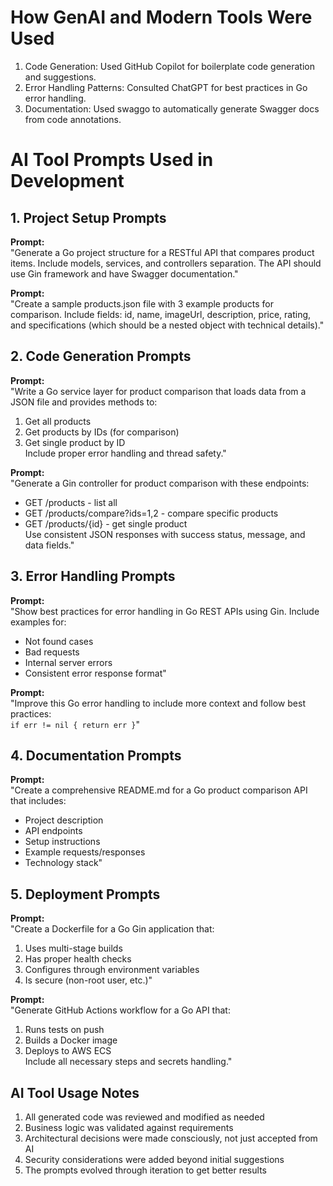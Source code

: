 # How GenAI and Modern Tools Were Used

1. Code Generation: Used GitHub Copilot for boilerplate code generation and suggestions.
2. Error Handling Patterns: Consulted ChatGPT for best practices in Go error handling.
3. Documentation: Used swaggo to automatically generate Swagger docs from code annotations.

# AI Tool Prompts Used in Development

## 1. Project Setup Prompts

**Prompt:**  
"Generate a Go project structure for a RESTful API that compares product items. Include models, services, and controllers separation. The API should use Gin framework and have Swagger documentation."

**Prompt:**  
"Create a sample products.json file with 3 example products for comparison. Include fields: id, name, imageUrl, description, price, rating, and specifications (which should be a nested object with technical details)."

## 2. Code Generation Prompts

**Prompt:**  
"Write a Go service layer for product comparison that loads data from a JSON file and provides methods to:  
1. Get all products  
2. Get products by IDs (for comparison)  
3. Get single product by ID  
Include proper error handling and thread safety."

**Prompt:**  
"Generate a Gin controller for product comparison with these endpoints:  
- GET /products - list all  
- GET /products/compare?ids=1,2 - compare specific products  
- GET /products/{id} - get single product  
Use consistent JSON responses with success status, message, and data fields."

## 3. Error Handling Prompts

**Prompt:**  
"Show best practices for error handling in Go REST APIs using Gin. Include examples for:  
- Not found cases  
- Bad requests  
- Internal server errors  
- Consistent error response format"

**Prompt:**  
"Improve this Go error handling to include more context and follow best practices:  
`if err != nil { return err }`"

## 4. Documentation Prompts

**Prompt:**  
"Create a comprehensive README.md for a Go product comparison API that includes:  
- Project description  
- API endpoints  
- Setup instructions  
- Example requests/responses  
- Technology stack"

## 5. Deployment Prompts

**Prompt:**  
"Create a Dockerfile for a Go Gin application that:  
1. Uses multi-stage builds  
2. Has proper health checks  
3. Configures through environment variables  
4. Is secure (non-root user, etc.)"

**Prompt:**  
"Generate GitHub Actions workflow for a Go API that:  
1. Runs tests on push  
2. Builds a Docker image  
3. Deploys to AWS ECS  
Include all necessary steps and secrets handling."

## AI Tool Usage Notes

1. All generated code was reviewed and modified as needed
2. Business logic was validated against requirements
3. Architectural decisions were made consciously, not just accepted from AI
4. Security considerations were added beyond initial suggestions
5. The prompts evolved through iteration to get better results